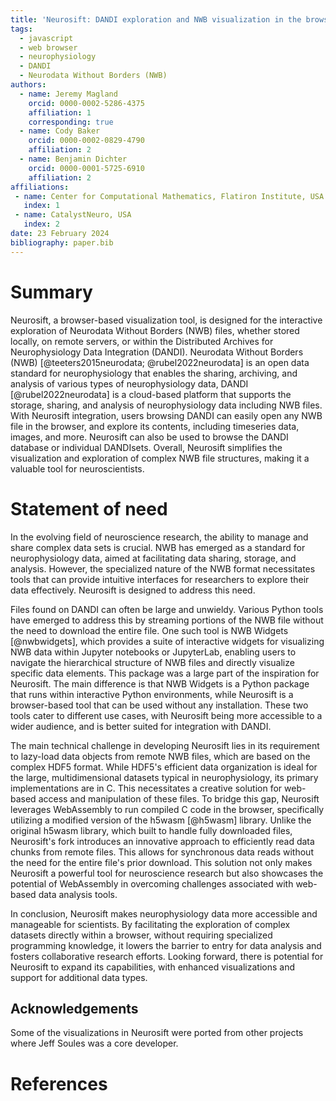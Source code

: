 ```yaml
---
title: 'Neurosift: DANDI exploration and NWB visualization in the browser'
tags:
  - javascript
  - web browser
  - neurophysiology
  - DANDI
  - Neurodata Without Borders (NWB)
authors:
  - name: Jeremy Magland
    orcid: 0000-0002-5286-4375
    affiliation: 1
    corresponding: true
  - name: Cody Baker
    orcid: 0000-0002-0829-4790
    affiliation: 2
  - name: Benjamin Dichter
    orcid: 0000-0001-5725-6910
    affiliation: 2
affiliations:
 - name: Center for Computational Mathematics, Flatiron Institute, USA
   index: 1
 - name: CatalystNeuro, USA
   index: 2
date: 23 February 2024
bibliography: paper.bib
---
```


# Summary

Neurosift, a browser-based visualization tool,
is designed for the interactive exploration of Neurodata Without Borders (NWB) files,
whether stored locally, on remote servers,
or within the Distributed Archives for Neurophysiology Data Integration (DANDI).
Neurodata Without Borders (NWB) [@teeters2015neurodata; @rubel2022neurodata] is an open data standard for neurophysiology that enables the sharing, archiving, and analysis of various types of neurophysiology data,
DANDI [@rubel2022neurodata] is a cloud-based platform that supports the storage, sharing, and analysis of neurophysiology data including NWB files.
With Neurosift integration, users browsing DANDI can easily open any NWB file in the browser,
and explore its contents, including timeseries data, images, and more.
Neurosift can also be used to browse the DANDI database or individual DANDIsets.
Overall, Neurosift simplifies the visualization and exploration of complex NWB file structures,
making it a valuable tool for neuroscientists.

# Statement of need

In the evolving field of neuroscience research, the ability to manage and share complex data sets is crucial. NWB has emerged as a standard for neurophysiology data, aimed at facilitating data sharing, storage, and analysis. However, the specialized nature of the NWB format necessitates tools that can provide intuitive interfaces for researchers to explore their data effectively. Neurosift is designed to address this need.

Files found on DANDI can often be large and unwieldy. Various Python tools have emerged to address this by streaming portions of the NWB file without the need to download the entire file. One such tool is NWB Widgets [@nwbwidgets], which provides a suite of interactive widgets for visualizing NWB data within Jupyter notebooks or JupyterLab, enabling users to navigate the hierarchical structure of NWB files and directly visualize specific data elements. This package was a large part of the inspiration for Neurosift. The main difference is that NWB Widgets is a Python package that runs within interactive Python environments, while Neurosift is a browser-based tool that can be used without any installation. These two tools cater to different use cases, with Neurosift being more accessible to a wider audience, and is better suited for integration with DANDI.


The main technical challenge in developing Neurosift lies in its requirement to lazy-load data objects from remote NWB files, which are based on the complex HDF5 format. While HDF5's efficient data organization is ideal for the large, multidimensional datasets typical in neurophysiology, its primary implementations are in C. This necessitates a creative solution for web-based access and manipulation of these files. To bridge this gap, Neurosift leverages WebAssembly to run compiled C code in the browser, specifically utilizing a modified version of the h5wasm [@h5wasm] library. Unlike the original h5wasm library, which built to handle fully downloaded files, Neurosift's fork introduces an innovative approach to efficiently read data chunks from remote files. This allows for synchronous data reads without the need for the entire file's prior download. This solution not only makes Neurosift a powerful tool for neuroscience research but also showcases the potential of WebAssembly in overcoming challenges associated with web-based data analysis tools.

In conclusion, Neurosift makes neurophysiology data more accessible and manageable for scientists. By facilitating the exploration of complex datasets directly within a browser, without requiring specialized programming knowledge, it lowers the barrier to entry for data analysis and fosters collaborative research efforts. Looking forward, there is potential for Neurosift to expand its capabilities, with enhanced visualizations and support for additional data types.

## Acknowledgements

Some of the visualizations in Neurosift were ported from other projects where Jeff Soules was a core developer.

# References
